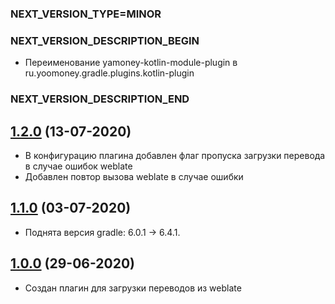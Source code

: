 ### NEXT_VERSION_TYPE=MINOR
### NEXT_VERSION_DESCRIPTION_BEGIN
* Переименование yamoney-kotlin-module-plugin в ru.yoomoney.gradle.plugins.kotlin-plugin
### NEXT_VERSION_DESCRIPTION_END
## [1.2.0](https://bitbucket.yamoney.ru/projects/BACKEND-GRADLE-PLUGINS/repos/weblate-plugin/pull-requests/3) (13-07-2020)

* В конфигурацию плагина добавлен флаг пропуска загрузки перевода в случае ошибок weblate
* Добавлен повтор вызова weblate в случае ошибки

## [1.1.0](https://bitbucket.yamoney.ru/projects/BACKEND-GRADLE-PLUGINS/repos/weblate-plugin/pull-requests/2) (03-07-2020)

* Поднята версия gradle: 6.0.1 -> 6.4.1.

## [1.0.0](https://bitbucket.yamoney.ru/projects/BACKEND-GRADLE-PLUGINS/repos/weblate-plugin/pull-requests/1) (29-06-2020)

* Создан плагин для загрузки переводов из weblate
